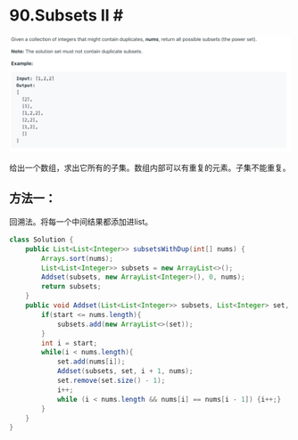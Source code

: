 # 90.Subsets II \#

![](.gitbook/assets/image%20%2814%29.png)

给出一个数组，求出它所有的子集。数组内部可以有重复的元素。子集不能重复。

## 方法一：

回溯法。将每一个中间结果都添加进list。

```java
class Solution {
    public List<List<Integer>> subsetsWithDup(int[] nums) {
        Arrays.sort(nums);
        List<List<Integer>> subsets = new ArrayList<>();
        Addset(subsets, new ArrayList<Integer>(), 0, nums);
        return subsets;
    }
    public void Addset(List<List<Integer>> subsets, List<Integer> set, int start, int[] nums){
        if(start <= nums.length){
            subsets.add(new ArrayList<>(set));
        }
        int i = start; 
        while(i < nums.length){
            set.add(nums[i]);
            Addset(subsets, set, i + 1, nums);
            set.remove(set.size() - 1);
            i++;
            while (i < nums.length && nums[i] == nums[i - 1]) {i++;}
        }
    }
}
```

